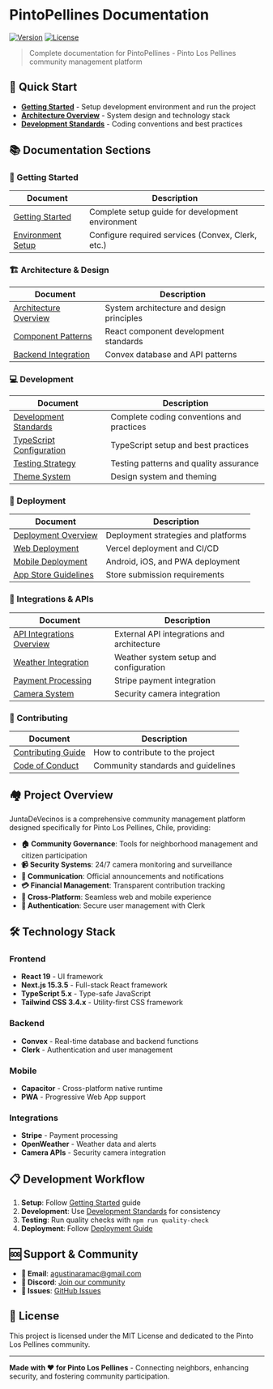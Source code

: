 # PintoPellines Documentation

[![Version](https://img.shields.io/badge/version-1.0.0-blue.svg)](https://github.com/hinoki-ai/-R-M-C)
[![License](https://img.shields.io/badge/license-MIT-green.svg)](../LICENSE)

> Complete documentation for PintoPellines - Pinto Los Pellines community management platform

## 🌟 Quick Start

- **[Getting Started](getting-started/README.md)** - Setup development environment and run the project
- **[Architecture Overview](architecture/README.md)** - System design and technology stack
- **[Development Standards](development/README.md)** - Coding conventions and best practices

## 📚 Documentation Sections

### 🚀 Getting Started

| Document | Description |
|----------|-------------|
| [Getting Started](getting-started/README.md) | Complete setup guide for development environment |
| [Environment Setup](getting-started/README.md#environment-setup) | Configure required services (Convex, Clerk, etc.) |

### 🏗️ Architecture & Design

| Document | Description |
|----------|-------------|
| [Architecture Overview](architecture/README.md) | System architecture and design principles |
| [Component Patterns](development/README.md#component-development) | React component development standards |
| [Backend Integration](development/README.md#backend-development) | Convex database and API patterns |

### 💻 Development

| Document | Description |
|----------|-------------|
| [Development Standards](development/README.md) | Complete coding conventions and practices |
| [TypeScript Configuration](development/README.md#typescript-configuration) | TypeScript setup and best practices |
| [Testing Strategy](development/README.md#testing-standards) | Testing patterns and quality assurance |
| [Theme System](development/theme-system.md) | Design system and theming |

### 🚀 Deployment

| Document | Description |
|----------|-------------|
| [Deployment Overview](deployment/README.md) | Deployment strategies and platforms |
| [Web Deployment](deployment/README.md#web-deployment) | Vercel deployment and CI/CD |
| [Mobile Deployment](deployment/mobile-deployment.md) | Android, iOS, and PWA deployment |
| [App Store Guidelines](deployment/mobile-deployment.md#app-store-guidelines) | Store submission requirements |

### 🔌 Integrations & APIs

| Document | Description |
|----------|-------------|
| [API Integrations Overview](api/README.md) | External API integrations and architecture |
| [Weather Integration](api/weather-integration.md) | Weather system setup and configuration |
| [Payment Processing](api/README.md#payment-processing) | Stripe payment integration |
| [Camera System](api/README.md#camera-system) | Security camera integration |

### 🤝 Contributing

| Document | Description |
|----------|-------------|
| [Contributing Guide](contributing/README.md) | How to contribute to the project |
| [Code of Conduct](../CODE_OF_CONDUCT.md) | Community standards and guidelines |

## 🏘️ Project Overview

JuntaDeVecinos is a comprehensive community management platform designed specifically for Pinto Los Pellines, Chile, providing:

- **🏠 Community Governance**: Tools for neighborhood management and citizen participation
- **📹 Security Systems**: 24/7 camera monitoring and surveillance
- **📢 Communication**: Official announcements and notifications
- **💳 Financial Management**: Transparent contribution tracking
- **📱 Cross-Platform**: Seamless web and mobile experience
- **🔐 Authentication**: Secure user management with Clerk

## 🛠️ Technology Stack

### Frontend

- **React 19** - UI framework
- **Next.js 15.3.5** - Full-stack React framework
- **TypeScript 5.x** - Type-safe JavaScript
- **Tailwind CSS 3.4.x** - Utility-first CSS framework

### Backend

- **Convex** - Real-time database and backend functions
- **Clerk** - Authentication and user management

### Mobile

- **Capacitor** - Cross-platform native runtime
- **PWA** - Progressive Web App support

### Integrations

- **Stripe** - Payment processing
- **OpenWeather** - Weather data and alerts
- **Camera APIs** - Security camera integration

## 📋 Development Workflow

1. **Setup**: Follow [Getting Started](getting-started/README.md) guide
2. **Development**: Use [Development Standards](development/README.md) for consistency
3. **Testing**: Run quality checks with `npm run quality-check`
4. **Deployment**: Follow [Deployment Guide](deployment/README.md)

## 🆘 Support & Community

- **📧 Email**: [agustinaramac@gmail.com](mailto:agustinaramac@gmail.com)
- **💬 Discord**: [Join our community](https://discord.gg/hinoki-ai)
- **🐛 Issues**: [GitHub Issues](https://github.com/hinoki-ai/-R-M-C/issues)

## 📄 License

This project is licensed under the MIT License and dedicated to the Pinto Los Pellines community.

---

**Made with ❤️ for Pinto Los Pellines** - Connecting neighbors, enhancing security, and fostering community participation.
